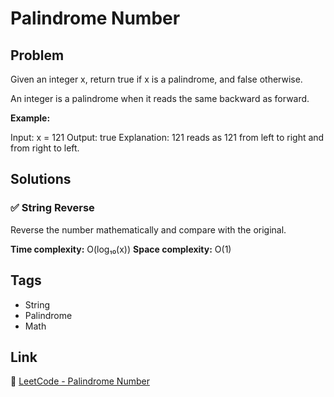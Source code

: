 # Palindrome Number

## Problem

Given an integer x, return true if x is a palindrome, and false otherwise.

An integer is a palindrome when it reads the same backward as forward.

**Example:**

Input: x = 121
Output: true
Explanation: 121 reads as 121 from left to right and from right to left.

## Solutions

### ✅ String Reverse
Reverse the number mathematically and compare with the original.

**Time complexity:** O(log₁₀(x))
**Space complexity:** O(1)

## Tags

- String
- Palindrome
- Math

## Link

🔗 [LeetCode - Palindrome Number](https://leetcode.com/problems/palindrome-number/)
